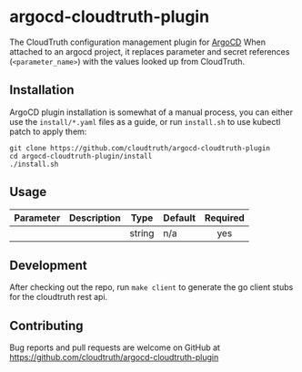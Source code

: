 # argocd-cloudtruth-plugin

The CloudTruth configuration management plugin for [ArgoCD](https://argo-cd.readthedocs.io/en/stable/)  When attached to an argocd project, it replaces parameter and secret references (`<parameter_name>`) with the values looked up from CloudTruth.

## Installation

ArgoCD plugin installation is somewhat of a manual process, you can either use the `install/*.yaml` files as a guide, or run `install.sh` to use kubectl patch to apply them:

```shell
git clone https://github.com/cloudtruth/argocd-cloudtruth-plugin
cd argocd-cloudtruth-plugin/install
./install.sh
```

## Usage


| Parameter | Description | Type | Default | Required |
|-----------|-------------|------|---------|:--------:|
|  |  | string | n/a | yes |

## Development

After checking out the repo, run `make client` to generate the go client stubs for the cloudtruth rest api.

## Contributing

Bug reports and pull requests are welcome on GitHub at https://github.com/cloudtruth/argocd-cloudtruth-plugin
